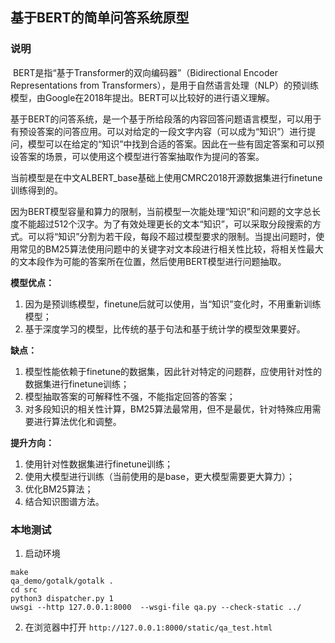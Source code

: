 ## 基于BERT的简单问答系统原型

### 说明

​		BERT是指“基于Transformer的双向编码器”（Bidirectional Encoder Representations from Transformers），是用于自然语言处理（NLP）的预训练模型，由Google在2018年提出。BERT可以比较好的进行语义理解。

​		基于BERT的问答系统，是一个基于所给段落的内容回答问题语言模型，可以用于有预设答案的问答应用。可以对给定的一段文字内容（可以成为“知识”）进行提问，模型可以在给定的“知识”中找到合适的答案。因此在一些有固定答案和可以预设答案的场景，可以使用这个模型进行答案抽取作为提问的答案。

​		当前模型是在中文ALBERT_base基础上使用CMRC2018开源数据集进行finetune训练得到的。

​		因为BERT模型容量和算力的限制，当前模型一次能处理“知识”和问题的文字总长度不能超过512个汉字。为了有效处理更长的文本“知识”，可以采取分段搜索的方式。可以将“知识”分割为若干段，每段不超过模型要求的限制。当提出问题时，使用常见的BM25算法使用问题中的关键字对文本段进行相关性比较，将相关性最大的文本段作为可能的答案所在位置，然后使用BERT模型进行问题抽取。

**模型优点：**

1. 因为是预训练模型，finetune后就可以使用，当“知识”变化时，不用重新训练模型；
2. 基于深度学习的模型，比传统的基于句法和基于统计学的模型效果要好。

**缺点：**

1. 模型性能依赖于finetune的数据集，因此针对特定的问题群，应使用针对性的数据集进行finetune训练；
2. 模型抽取答案的可解释性不强，不能指定回答的答案；
3. 对多段知识的相关性计算，BM25算法最常用，但不是最优，针对特殊应用需要进行算法优化和调整。

**提升方向：**

1. 使用针对性数据集进行finetune训练；
2. 使用大模型进行训练（当前使用的是base，更大模型需要更大算力）；
3. 优化BM25算法；
4. 结合知识图谱方法。



### 本地测试

1. 启动环境
```
make
qa_demo/gotalk/gotalk .
cd src
python3 dispatcher.py 1
uwsgi --http 127.0.0.1:8000  --wsgi-file qa.py --check-static ../
```

2. 在浏览器中打开 ```http://127.0.0.1:8000/static/qa_test.html```
